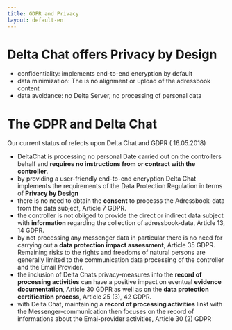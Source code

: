 ```yaml
---
title: GDPR and Privacy
layout: default-en
---
```


# Delta Chat offers **Privacy by Design**

- confidentiality: implements end-to-end encryption by default
- data minimization: The is no alignment or upload of the adressbook content 
- data avoidance: no Delta Server, no processing of personal data

# The **GDPR** and  **Delta Chat**

Our  current status of refects upon Delta Chat and GDPR ( 16.05.2018)


- DeltaChat is processing no personal Date carried out on the controllers behalf and **requires no instructions from or contract with the controller**.
- by providing a user-friendly end-to-end encryption Delta Chat implements the requirements of the Data Protection Regulation in terms of **Privacy by Design**
- there is no need to obtain the **consent** to processs the Adressbook-data from the data subject, Article 7 GDPR.
- the controller is not obliged to provide the direct or indirect data subject with **information** regarding the collection of adressbook-data, Article 13, 14 GDPR.
- by not processing any messenger data in particular there is no need for carrying out a **data protection impact assessment**, Article 35 GDPR. Remaining risks to the rights and freedoms of natural persons are generally limited to the communication data processing of the controller and the Email Provider.
- the inclusion of Delta Chats privacy-measures into the **record of processing activities** can have a positive impact on eventual **evidence documentation**, Article 30 GDPR as well as on the **data protection certification process**, Article 25 (3), 42 GDPR.
- with Delta Chat, maintaining a **record of processing activities** linkt with the Messenger-communication then focuses on the record of informations about the Emai-provider activities, Article 30 (2) GDPR






